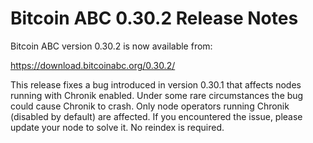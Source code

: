 # Bitcoin ABC 0.30.2 Release Notes

Bitcoin ABC version 0.30.2 is now available from:

  <https://download.bitcoinabc.org/0.30.2/>

This release fixes a bug introduced in version 0.30.1 that affects nodes running
with Chronik enabled. Under some rare circumstances the bug could cause Chronik
to crash. Only node operators running Chronik (disabled by default) are
affected. If you encountered the issue, please update your node to solve it. No
reindex is required.
